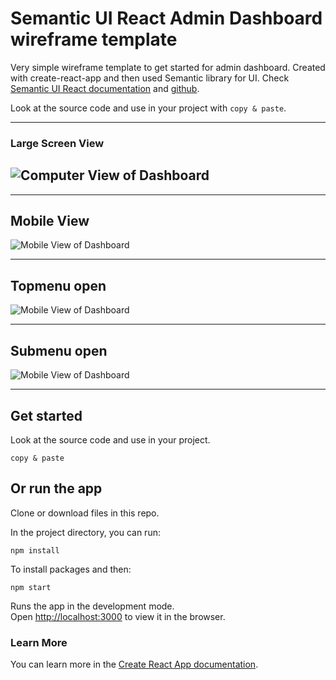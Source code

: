 # Semantic UI React Admin Dashboard wireframe template

Very simple wireframe template to get started for admin dashboard. Created with create-react-app and then used Semantic library for UI. Check [Semantic UI React documentation](https://react.semantic-ui.com/) and [github](https://github.com/Semantic-Org/Semantic-UI-React).

Look at the source code and use in your project with
`copy & paste`.

---

### Large Screen View

## ![Computer View of Dashboard](https://github.com/miika1006/semantic-ui-react-admin-dashboard/raw/master/screenshots/Screenshot_1.png)

---

## Mobile View

![Mobile View of Dashboard](https://github.com/miika1006/semantic-ui-react-admin-dashboard/raw/master/screenshots/Screenshot_2.png)

---

## Topmenu open

![Mobile View of Dashboard](https://github.com/miika1006/semantic-ui-react-admin-dashboard/raw/master/screenshots/Screenshot_3.png)

---

## Submenu open

![Mobile View of Dashboard](https://github.com/miika1006/semantic-ui-react-admin-dashboard/raw/master/screenshots/Screenshot_4.png)

---

## Get started

Look at the source code and use in your project.

`copy & paste`

## Or run the app

Clone or download files in this repo.

In the project directory, you can run:

`npm install`

To install packages and then:

`npm start`

Runs the app in the development mode.<br />
Open [http://localhost:3000](http://localhost:3000) to view it in the browser.

### Learn More

You can learn more in the [Create React App documentation](https://facebook.github.io/create-react-app/docs/getting-started).
